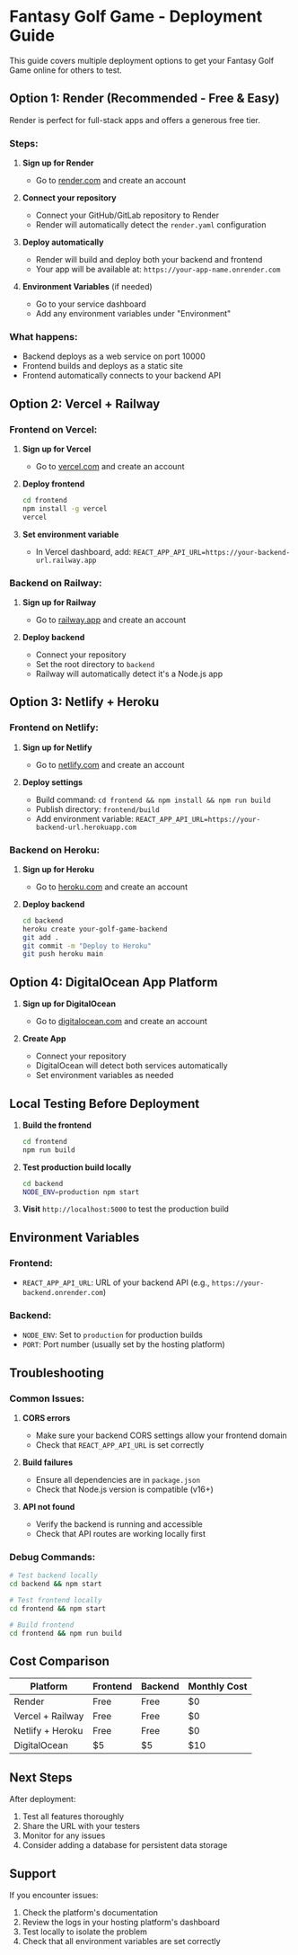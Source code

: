# Fantasy Golf Game - Deployment Guide

This guide covers multiple deployment options to get your Fantasy Golf Game online for others to test.

## Option 1: Render (Recommended - Free & Easy)

Render is perfect for full-stack apps and offers a generous free tier.

### Steps:

1. **Sign up for Render**
   - Go to [render.com](https://render.com) and create an account

2. **Connect your repository**
   - Connect your GitHub/GitLab repository to Render
   - Render will automatically detect the `render.yaml` configuration

3. **Deploy automatically**
   - Render will build and deploy both your backend and frontend
   - Your app will be available at: `https://your-app-name.onrender.com`

4. **Environment Variables** (if needed)
   - Go to your service dashboard
   - Add any environment variables under "Environment"

### What happens:
- Backend deploys as a web service on port 10000
- Frontend builds and deploys as a static site
- Frontend automatically connects to your backend API

## Option 2: Vercel + Railway

### Frontend on Vercel:
1. **Sign up for Vercel**
   - Go to [vercel.com](https://vercel.com) and create an account

2. **Deploy frontend**
   ```bash
   cd frontend
   npm install -g vercel
   vercel
   ```

3. **Set environment variable**
   - In Vercel dashboard, add: `REACT_APP_API_URL=https://your-backend-url.railway.app`

### Backend on Railway:
1. **Sign up for Railway**
   - Go to [railway.app](https://railway.app) and create an account

2. **Deploy backend**
   - Connect your repository
   - Set the root directory to `backend`
   - Railway will automatically detect it's a Node.js app

## Option 3: Netlify + Heroku

### Frontend on Netlify:
1. **Sign up for Netlify**
   - Go to [netlify.com](https://netlify.com) and create an account

2. **Deploy settings**
   - Build command: `cd frontend && npm install && npm run build`
   - Publish directory: `frontend/build`
   - Add environment variable: `REACT_APP_API_URL=https://your-backend-url.herokuapp.com`

### Backend on Heroku:
1. **Sign up for Heroku**
   - Go to [heroku.com](https://heroku.com) and create an account

2. **Deploy backend**
   ```bash
   cd backend
   heroku create your-golf-game-backend
   git add .
   git commit -m "Deploy to Heroku"
   git push heroku main
   ```

## Option 4: DigitalOcean App Platform

1. **Sign up for DigitalOcean**
   - Go to [digitalocean.com](https://digitalocean.com) and create an account

2. **Create App**
   - Connect your repository
   - DigitalOcean will detect both services automatically
   - Set environment variables as needed

## Local Testing Before Deployment

1. **Build the frontend**
   ```bash
   cd frontend
   npm run build
   ```

2. **Test production build locally**
   ```bash
   cd backend
   NODE_ENV=production npm start
   ```

3. **Visit** `http://localhost:5000` to test the production build

## Environment Variables

### Frontend:
- `REACT_APP_API_URL`: URL of your backend API (e.g., `https://your-backend.onrender.com`)

### Backend:
- `NODE_ENV`: Set to `production` for production builds
- `PORT`: Port number (usually set by the hosting platform)

## Troubleshooting

### Common Issues:

1. **CORS errors**
   - Make sure your backend CORS settings allow your frontend domain
   - Check that `REACT_APP_API_URL` is set correctly

2. **Build failures**
   - Ensure all dependencies are in `package.json`
   - Check that Node.js version is compatible (v16+)

3. **API not found**
   - Verify the backend is running and accessible
   - Check that API routes are working locally first

### Debug Commands:
```bash
# Test backend locally
cd backend && npm start

# Test frontend locally
cd frontend && npm start

# Build frontend
cd frontend && npm run build
```

## Cost Comparison

| Platform | Frontend | Backend | Monthly Cost |
|----------|----------|---------|--------------|
| Render | Free | Free | $0 |
| Vercel + Railway | Free | Free | $0 |
| Netlify + Heroku | Free | Free | $0 |
| DigitalOcean | $5 | $5 | $10 |

## Next Steps

After deployment:
1. Test all features thoroughly
2. Share the URL with your testers
3. Monitor for any issues
4. Consider adding a database for persistent data storage

## Support

If you encounter issues:
1. Check the platform's documentation
2. Review the logs in your hosting platform's dashboard
3. Test locally to isolate the problem
4. Check that all environment variables are set correctly 